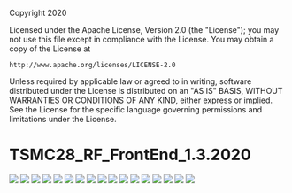 Copyright 2020

Licensed under the Apache License, Version 2.0 (the "License");
you may not use this file except in compliance with the License.
You may obtain a copy of the License at

    http://www.apache.org/licenses/LICENSE-2.0

Unless required by applicable law or agreed to in writing, software
distributed under the License is distributed on an "AS IS" BASIS,
WITHOUT WARRANTIES OR CONDITIONS OF ANY KIND, either express or implied.
See the License for the specific language governing permissions and
limitations under the License.

# TSMC28_RF_FrontEnd_1.3.2020

<img src="documentation/images/RF_FrontEnd_AMPSE_Page_01.png">
<img src="documentation/images/RF_FrontEnd_AMPSE_Page_02.png">
<img src="documentation/images/RF_FrontEnd_AMPSE_Page_03.png">
<img src="documentation/images/RF_FrontEnd_AMPSE_Page_04.png">
<img src="documentation/images/RF_FrontEnd_AMPSE_Page_05.png">
<img src="documentation/images/RF_FrontEnd_AMPSE_Page_06.png">
<img src="documentation/images/RF_FrontEnd_AMPSE_Page_07.png">
<img src="documentation/images/RF_FrontEnd_AMPSE_Page_08.png">
<img src="documentation/images/RF_FrontEnd_AMPSE_Page_09.png">
<img src="documentation/images/RF_FrontEnd_AMPSE_Page_10.png">
<img src="documentation/images/POSH_Presentation_Mostafa_v3_Page_1.png">
<img src="documentation/images/POSH_Presentation_Mostafa_v3_Page_2.png">
<img src="documentation/images/POSH_Presentation_Mostafa_v3_Page_3.png">
<img src="documentation/images/POSH_Presentation_Mostafa_v3_Page_4.png">
<img src="documentation/images/POSH_Presentation_Mostafa_v3_Page_5.png">
<img src="documentation/images/POSH_Presentation_Mostafa_v3_Page_6.png">
<img src="documentation/images/POSH_Presentation_Mostafa_v3_Page_7.png">
